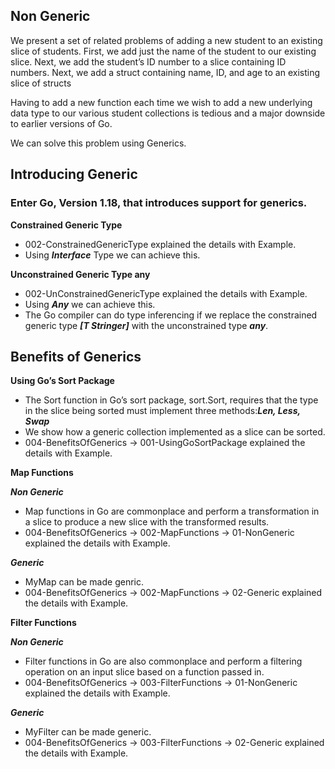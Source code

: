 ## Non Generic

We present a set of related problems of adding a new student to an existing slice of students. First, we add just the name of the student to our existing slice. Next, we add the student’s ID number to a slice containing ID numbers. Next, we add a struct containing name, ID, and age to an existing slice of structs

Having to add a new function each time we wish to add a new underlying data type to our various student collections is tedious and a major downside to earlier versions of Go.

We can solve this problem using Generics.

## Introducing Generic

### Enter Go, Version 1.18, that introduces support for generics.

**Constrained Generic Type**  
* 002-ConstrainedGenericType explained the details with Example.
* Using ***Interface*** Type we can achieve this.

**Unconstrained Generic Type any**  
* 002-UnConstrainedGenericType explained the details with Example.
* Using ***Any*** we can achieve this.
* The Go compiler can do type inferencing if we replace the constrained generic type ***[T Stringer]*** with the unconstrained type ***any***.

## Benefits of Generics

**Using Go’s Sort Package**  
* The Sort function in Go’s sort package, sort.Sort, requires that the type in the slice being sorted must implement three methods:***Len, Less, Swap***
* We show how a generic collection implemented as a slice can be sorted.
* 004-BenefitsOfGenerics -> 001-UsingGoSortPackage explained the details with Example.

**Map Functions**  

***Non Generic***
* Map functions in Go are commonplace and perform a transformation in a slice to produce a new slice with the transformed results.
* 004-BenefitsOfGenerics -> 002-MapFunctions -> 01-NonGeneric explained the details with Example.

***Generic***
* MyMap can be made genric.
* 004-BenefitsOfGenerics -> 002-MapFunctions -> 02-Generic explained the details with Example.

**Filter Functions**  

***Non Generic***
* Filter functions in Go are also commonplace and perform a filtering operation on an input slice 
based on a function passed in.
* 004-BenefitsOfGenerics -> 003-FilterFunctions -> 01-NonGeneric explained the details with Example.

***Generic***
* MyFilter can be made generic.
* 004-BenefitsOfGenerics -> 003-FilterFunctions -> 02-Generic explained the details with Example.


